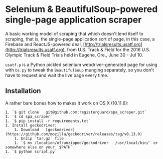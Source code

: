 Selenium & BeautifulSoup-powered single-page application scraper
===============================

A basic working model of scraping that which doesn't lend itself to scraping, that is, the single-page application sort of page, in this case, a Firebase and ReactJS-powered deal, [http://trialsresults.usatf.org](http://trialsresults.usatf.org), from U.S. Track & Field for the 2016 U.S. Olympic Track & Field Trials held in Eugene, Ore., June 30 - Jul 10.

`usatf.p` is a Python pickled selenium webdriver-generated page for using with `bs.py` to tweak the `BeautifulSoup` munging separately, so you don't have to request and wait the live page every time.

## Installation

A rather bare bones how to makes it work on OS X (10.11.6):  

    1. `$ git clone   git@github.com:registerguard/spa_scraper.git`
    1. `$ cd spa_scraper`  
    1. `$ pip install -r requirements.txt`  
    1. Install geckodriver:  
        1. Download   [geckodriver](https://github.com/mozilla/geckodriver/releases/tag/v0.13.0)  
        1. Unzip `tar.gz` file  
        1. `$ mv /location/of/unzipped/geckodriver   /usr/local/bin/` or somewhere else on your `$PATH`  
    1. `$ python script.py`  

